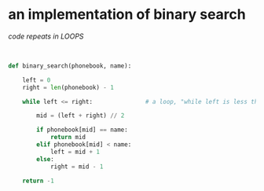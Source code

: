 # an implementation of binary search
*code repeats in LOOPS*

<br>

```python {6|6-15|6}
def binary_search(phonebook, name):

    left = 0
    right = len(phonebook) - 1

    while left <= right:               # a loop, "while left is less than or equal to right"

        mid = (left + right) // 2

        if phonebook[mid] == name:
            return mid
        elif phonebook[mid] < name:
            left = mid + 1
        else:
            right = mid - 1

    return -1
```
